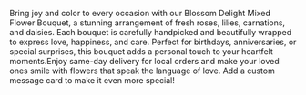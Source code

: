 Bring joy and color to every occasion with our Blossom Delight Mixed Flower Bouquet, a stunning arrangement of fresh roses, lilies, carnations, and daisies. Each bouquet is carefully handpicked and beautifully wrapped to express love, happiness, and care. Perfect for birthdays, anniversaries, or special surprises, this bouquet adds a personal touch to your heartfelt moments.Enjoy same-day delivery for local orders and make your loved ones smile with flowers that speak the language of love. Add a custom message card to make it even more special! 
